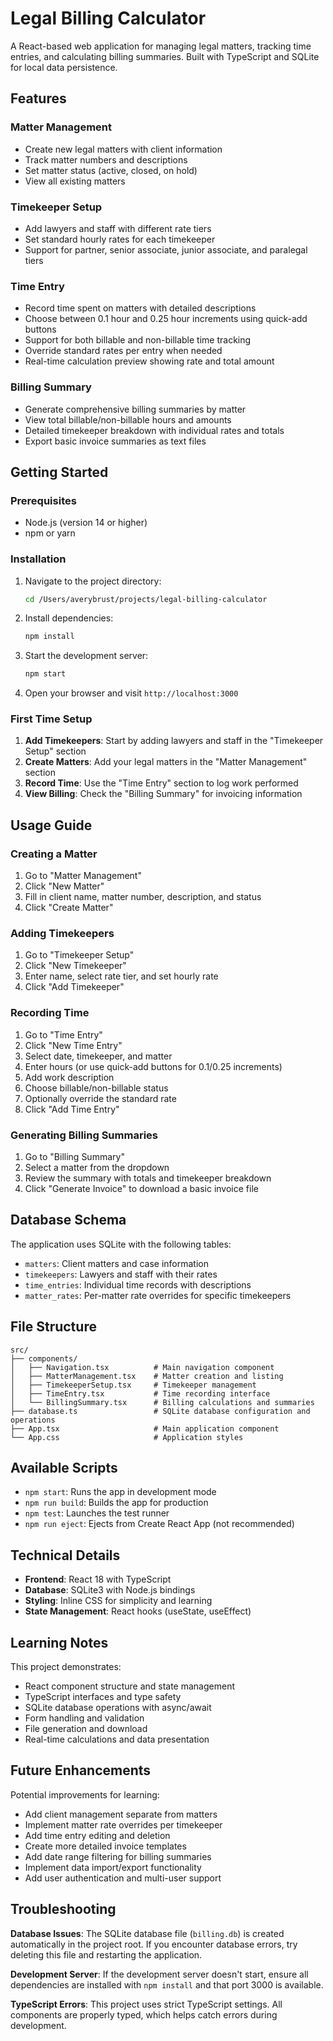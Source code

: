 # Legal Billing Calculator

A React-based web application for managing legal matters, tracking time entries, and calculating billing summaries. Built with TypeScript and SQLite for local data persistence.

## Features

### Matter Management
- Create new legal matters with client information
- Track matter numbers and descriptions
- Set matter status (active, closed, on hold)
- View all existing matters

### Timekeeper Setup
- Add lawyers and staff with different rate tiers
- Set standard hourly rates for each timekeeper
- Support for partner, senior associate, junior associate, and paralegal tiers

### Time Entry
- Record time spent on matters with detailed descriptions
- Choose between 0.1 hour and 0.25 hour increments using quick-add buttons
- Support for both billable and non-billable time tracking
- Override standard rates per entry when needed
- Real-time calculation preview showing rate and total amount

### Billing Summary
- Generate comprehensive billing summaries by matter
- View total billable/non-billable hours and amounts
- Detailed timekeeper breakdown with individual rates and totals
- Export basic invoice summaries as text files

## Getting Started

### Prerequisites
- Node.js (version 14 or higher)
- npm or yarn

### Installation

1. Navigate to the project directory:
   ```bash
   cd /Users/averybrust/projects/legal-billing-calculator
   ```

2. Install dependencies:
   ```bash
   npm install
   ```

3. Start the development server:
   ```bash
   npm start
   ```

4. Open your browser and visit `http://localhost:3000`

### First Time Setup

1. **Add Timekeepers**: Start by adding lawyers and staff in the "Timekeeper Setup" section
2. **Create Matters**: Add your legal matters in the "Matter Management" section
3. **Record Time**: Use the "Time Entry" section to log work performed
4. **View Billing**: Check the "Billing Summary" for invoicing information

## Usage Guide

### Creating a Matter
1. Go to "Matter Management"
2. Click "New Matter"
3. Fill in client name, matter number, description, and status
4. Click "Create Matter"

### Adding Timekeepers
1. Go to "Timekeeper Setup"
2. Click "New Timekeeper"
3. Enter name, select rate tier, and set hourly rate
4. Click "Add Timekeeper"

### Recording Time
1. Go to "Time Entry"
2. Click "New Time Entry"
3. Select date, timekeeper, and matter
4. Enter hours (or use quick-add buttons for 0.1/0.25 increments)
5. Add work description
6. Choose billable/non-billable status
7. Optionally override the standard rate
8. Click "Add Time Entry"

### Generating Billing Summaries
1. Go to "Billing Summary"
2. Select a matter from the dropdown
3. Review the summary with totals and timekeeper breakdown
4. Click "Generate Invoice" to download a basic invoice file

## Database Schema

The application uses SQLite with the following tables:
- `matters`: Client matters and case information
- `timekeepers`: Lawyers and staff with their rates
- `time_entries`: Individual time records with descriptions
- `matter_rates`: Per-matter rate overrides for specific timekeepers

## File Structure

```
src/
├── components/
│   ├── Navigation.tsx          # Main navigation component
│   ├── MatterManagement.tsx    # Matter creation and listing
│   ├── TimekeeperSetup.tsx     # Timekeeper management
│   ├── TimeEntry.tsx           # Time recording interface
│   └── BillingSummary.tsx      # Billing calculations and summaries
├── database.ts                 # SQLite database configuration and operations
├── App.tsx                     # Main application component
└── App.css                     # Application styles
```

## Available Scripts

- `npm start`: Runs the app in development mode
- `npm run build`: Builds the app for production
- `npm test`: Launches the test runner
- `npm run eject`: Ejects from Create React App (not recommended)

## Technical Details

- **Frontend**: React 18 with TypeScript
- **Database**: SQLite3 with Node.js bindings
- **Styling**: Inline CSS for simplicity and learning
- **State Management**: React hooks (useState, useEffect)

## Learning Notes

This project demonstrates:
- React component structure and state management
- TypeScript interfaces and type safety
- SQLite database operations with async/await
- Form handling and validation
- File generation and download
- Real-time calculations and data presentation

## Future Enhancements

Potential improvements for learning:
- Add client management separate from matters
- Implement matter rate overrides per timekeeper
- Add time entry editing and deletion
- Create more detailed invoice templates
- Add date range filtering for billing summaries
- Implement data import/export functionality
- Add user authentication and multi-user support

## Troubleshooting

**Database Issues**: The SQLite database file (`billing.db`) is created automatically in the project root. If you encounter database errors, try deleting this file and restarting the application.

**Development Server**: If the development server doesn't start, ensure all dependencies are installed with `npm install` and that port 3000 is available.

**TypeScript Errors**: This project uses strict TypeScript settings. All components are properly typed, which helps catch errors during development.
